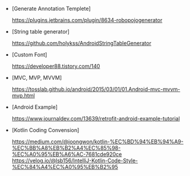 
- [Generate Annotation Templete]

    https://plugins.jetbrains.com/plugin/8634-robopojogenerator

- [String table generator]

    https://github.com/holykss/AndroidStringTableGenerator

- [Custom Font]

    https://developer88.tistory.com/140

- [MVC, MVP, MVVM]

    https://tosslab.github.io/android/2015/03/01/01.Android-mvc-mvvm-mvp.html

- [Android Example]

    https://www.journaldev.com/13639/retrofit-android-example-tutorial
 
- [Kotlin Coding Convension]

    https://medium.com/@joongwon/kotlin-%EC%BD%94%EB%94%A9-%EC%BB%A8%EB%B2%A4%EC%85%98-%EC%A0%95%EB%A6%AC-7681cde920ce
    https://velog.io/@lsb156/IntelliJ-Kotlin-Code-Style-%EC%84%A4%EC%A0%95%EB%B2%95
